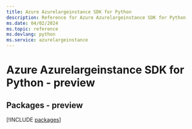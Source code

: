 ```yaml
---
title: Azure Azurelargeinstance SDK for Python
description: Reference for Azure Azurelargeinstance SDK for Python
ms.date: 04/02/2024
ms.topic: reference
ms.devlang: python
ms.service: azurelargeinstance
---
```

# Azure Azurelargeinstance SDK for Python - preview
## Packages - preview
[!INCLUDE [packages](azurelargeinstance-index.md)]